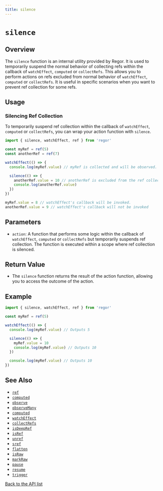 ```yaml
---
title: silence
---
```


# `silence`

## Overview

The `silence` function is an internal utility provided by Regor. It is used to temporarily suspend the normal behavior of collecting refs within the callback of `watchEffect`, `computed` or `collectRefs`. This allows you to perform actions on refs excluded from normal behavior of `watchEffect`, `computed` or `collectRefs`. It is useful in specific scenarios when you want to prevent ref collection for some refs.

## Usage

### Silencing Ref Collection

To temporarily suspend ref collection within the callback of `watchEffect`, `computed` or `collectRefs`, you can wrap your action function with `silence`.

```ts
import { silence, watchEffect, ref } from 'regor'

const myRef = ref(5)
const anotherRef = ref(7)

watchEffect(() => {
  console.log(myRef.value) // myRef is collected and will be observed.

  silence(() => {
    anotherRef.value = 10 // anotherRef is excluded from the ref collection and will not be observed.
    console.log(anotherRef.value)
  })
})

myRef.value = 8 // watchEffect's callback will be invoked.
anotherRef.value = 9 // watchEffect's callback will not be invoked
```

## Parameters

- `action`: A function that performs some logic within the callback of `watchEffect`, `computed` or `collectRefs` but temporarily suspends ref collection. The function is executed within a scope where ref collection is silenced.

## Return Value

- The `silence` function returns the result of the action function, allowing you to access the outcome of the action.

## Example

```ts
import { silence, watchEffect, ref } from 'regor'

const myRef = ref(5)

watchEffect(() => {
  console.log(myRef.value) // Outputs 5

  silence(() => {
    myRef.value = 10
    console.log(myRef.value) // Outputs 10
  })

  console.log(myRef.value) // Outputs 10
})
```

## See Also

- [`ref`](ref.md)
- [`computed`](computed.md)
- [`observe`](observe.md)
- [`observeMany`](observeMany.md)
- [`computed`](computed.md)
- [`watchEffect`](watchEffect.md)
- [`collectRefs`](collectRefs.md)
- [`isDeepRef`](isDeepRef.md)
- [`isRef`](isRef.md)
- [`unref`](unref.md)
- [`sref`](sref.md)
- [`flatten`](flatten.md)
- [`isRaw`](isRaw.md)
- [`markRaw`](markRaw.md)
- [`pause`](pause.md)
- [`resume`](resume.md)
- [`trigger`](trigger.md)

[Back to the API list](regor-api.md)
